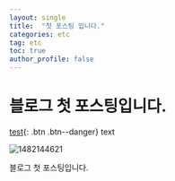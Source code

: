 ```yaml
---
layout: single
title:  "첫 포스팅 입니다."
categories: etc
tag: etc
toc: true
author_profile: false
---
```


# 블로그 첫 포스팅입니다.

[test](https://loadwithwater.github.io/){: .btn .btn--danger} text

![1482144621](G:\GithubBlog\LoadWithWater.github.io\images\2023-04-26-first\1482144621.jpg)

블로그 첫 포스팅입니다.
